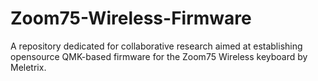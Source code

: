# Zoom75-Wireless-Firmware
A repository dedicated for collaborative research aimed at establishing opensource QMK-based firmware for the Zoom75 Wireless keyboard by Meletrix.
